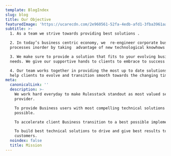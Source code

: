 ```yaml
---
template: BlogIndex
slug: blog
title: Our Objective
featuredImage: 'https://ucarecdn.com/2e960561-52fa-4edb-afd1-3fba3961aad4/'
subtitle: >-
  1. As a team we strive towards providing best solutions .

  2. In today’s business centric economy, we  re-engineer corporate business
  processes inorder by taking  advantage of new technological knowhows in IT. 

  3. We make sure to provide a solution that fits to your evolving business
  needs. We give our supportive hands to clients to embrace to success . 

  4. Our team works together in providing the most up to date solutions and we
  help clients to evolve and transition smooth towards the changing times .
meta:
  canonicalLink: ''
  description: >-
    We work hard everyday to make Rulesstack standout as most valued service
    provider. 

    To provide Business users with most compelling technical solutions ever
    possible. 

    To accelerate client Business transition to a best possible implementation. 

    To build best technical solutions to drive and give best results to
    customers. 
  noindex: false
  title: Mission
---
```


